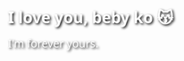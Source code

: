 <!DOCTYPE html>
<html lang="en">
<head>
  <meta charset="UTF-8">
  <title>For My Beby Ko 💌</title>
  <style>
    body {
      margin: 0;
      padding: 0;
      height: 100vh;
      background: url('https://images.unsplash.com/photo-1592194996308-7b43878e84a6') no-repeat center center/cover;
      display: flex;
      justify-content: center;
      align-items: center;
      font-family: 'Segoe UI', sans-serif;
      color: white;
      text-shadow: 2px 2px 4px #000;
    }

    .message-box {
      background: rgba(0, 0, 0, 0.6);
      padding: 30px 50px;
      border-radius: 20px;
      text-align: center;
      max-width: 500px;
    }

    .message-box h1 {
      font-size: 2em;
      margin-bottom: 15px;
    }

    .message-box p {
      font-size: 1.4em;
      margin: 0;
    }
  </style>
</head>
<body>
  <div class="message-box">
    <h1>I love you, beby ko 😽</h1>
    <p>I'm forever yours.</p>
  </div>
</body>
</html>
